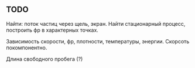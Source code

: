## TODO

Найти: поток частиц через щель, экран.
Найти стационарный процесс, построить фр в характерных точках.

Зависимость скорости, фр, плотности, температуры, энергии.
Скорсоть покомпонентно.

Длина свободного пробега (?)
